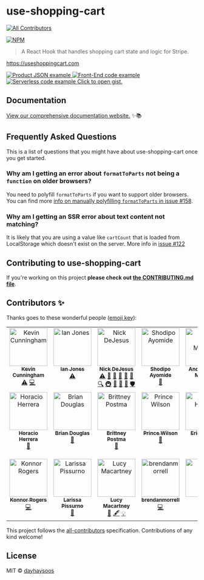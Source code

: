 # use-shopping-cart
<!-- ALL-CONTRIBUTORS-BADGE:START - Do not remove or modify this section -->
[![All Contributors](https://img.shields.io/badge/all_contributors-20-orange.svg?style=flat-square)](#contributors-)
<!-- ALL-CONTRIBUTORS-BADGE:END -->

[![NPM](https://img.shields.io/npm/v/use-shopping-cart.svg?style=flat-square)](https://www.npmjs.com/package/use-shopping-cart)

> A React Hook that handles shopping cart state and logic for Stripe.

https://useshoppingcart.com

[
![Product JSON example](/assets/products.png)
![Front-End code example](/assets/front-end.png)
![Serverless code example](/assets/serverless.png)
Click to open gist.
](https://gist.github.com/andria-dev/f4d395b104a06e8df44e009440247856)

## Documentation

[View our comprehensive documentation website.](https://useshoppingcart.com) ✨📚

## Frequently Asked Questions

This is a list of questions that you might have about use-shopping-cart once you get started.

### Why am I getting an error about `formatToParts` not being a `function` on older browsers?

You need to polyfill `formatToParts` if you want to support older browsers. You can find more [info on manually polyfilling `formatToParts` in issue #158](https://github.com/dayhaysoos/use-shopping-cart/issues/158).

### Why am I getting an SSR error about text content not matching?

It is likely that you are using a value like `cartCount` that is loaded from LocalStorage which doesn't exist on the server. More info in [issue #122](https://github.com/dayhaysoos/use-shopping-cart/issues/122)

## Contributing to use-shopping-cart

If you're working on this project **please check out
[the CONTRIBUTING.md file](https://github.com/dayhaysoos/use-shopping-cart/blob/master/use-shopping-cart/CONTRIBUTING.md)**.

## Contributors ✨

Thanks goes to these wonderful people ([emoji key](https://allcontributors.org/docs/en/emoji-key)):
<!-- ALL-CONTRIBUTORS-LIST:START - Do not remove or modify this section -->
<!-- prettier-ignore-start -->
<!-- markdownlint-disable -->
<table>
  <tbody>
    <tr>
      <td align="center" valign="top" width="14.28%"><a href="http://www.kevincunningham.co.uk"><img src="https://avatars3.githubusercontent.com/u/8320213?v=4?s=100" width="100px;" alt="Kevin Cunningham"/><br /><sub><b>Kevin Cunningham</b></sub></a><br /><a href="https://github.com/dayhaysoos/use-shopping-cart/commits?author=doingandlearning" title="Tests">⚠️</a> <a href="https://github.com/dayhaysoos/use-shopping-cart/commits?author=doingandlearning" title="Code">💻</a></td>
      <td align="center" valign="top" width="14.28%"><a href="https://ianjones.us/"><img src="https://avatars2.githubusercontent.com/u/4407263?v=4?s=100" width="100px;" alt="Ian Jones"/><br /><sub><b>Ian Jones</b></sub></a><br /><a href="https://github.com/dayhaysoos/use-shopping-cart/commits?author=theianjones" title="Tests">⚠️</a></td>
      <td align="center" valign="top" width="14.28%"><a href="https://github.com/dayhaysoos"><img src="https://avatars3.githubusercontent.com/u/1852675?v=4?s=100" width="100px;" alt="Nick DeJesus"/><br /><sub><b>Nick DeJesus</b></sub></a><br /><a href="https://github.com/dayhaysoos/use-shopping-cart/commits?author=dayhaysoos" title="Tests">⚠️</a> <a href="#blog-dayhaysoos" title="Blogposts">📝</a> <a href="#business-dayhaysoos" title="Business development">💼</a> <a href="https://github.com/dayhaysoos/use-shopping-cart/issues?q=author%3Adayhaysoos" title="Bug reports">🐛</a> <a href="#data-dayhaysoos" title="Data">🔣</a> <a href="https://github.com/dayhaysoos/use-shopping-cart/commits?author=dayhaysoos" title="Documentation">📖</a> <a href="#fundingFinding-dayhaysoos" title="Funding Finding">🔍</a> <a href="#infra-dayhaysoos" title="Infrastructure (Hosting, Build-Tools, etc)">🚇</a> <a href="#projectManagement-dayhaysoos" title="Project Management">📆</a> <a href="#question-dayhaysoos" title="Answering Questions">💬</a> <a href="https://github.com/dayhaysoos/use-shopping-cart/pulls?q=is%3Apr+reviewed-by%3Adayhaysoos" title="Reviewed Pull Requests">👀</a> <a href="#security-dayhaysoos" title="Security">🛡️</a></td>
      <td align="center" valign="top" width="14.28%"><a href="http://shodipoayomide.com"><img src="https://avatars2.githubusercontent.com/u/20538832?v=4?s=100" width="100px;" alt="Shodipo Ayomide"/><br /><sub><b>Shodipo Ayomide</b></sub></a><br /><a href="https://github.com/dayhaysoos/use-shopping-cart/commits?author=Developerayo" title="Documentation">📖</a></td>
      <td align="center" valign="top" width="14.28%"><a href="http://appbureauet.dk"><img src="https://avatars1.githubusercontent.com/u/167574?v=4?s=100" width="100px;" alt="Anders Bech Mellson"/><br /><sub><b>Anders Bech Mellson</b></sub></a><br /><a href="https://github.com/dayhaysoos/use-shopping-cart/commits?author=mellson" title="Code">💻</a></td>
      <td align="center" valign="top" width="14.28%"><a href="https://thorweb.dev"><img src="https://avatars0.githubusercontent.com/u/23213994?v=4?s=100" width="100px;" alt="Thor 雷神"/><br /><sub><b>Thor 雷神</b></sub></a><br /><a href="https://github.com/dayhaysoos/use-shopping-cart/commits?author=thorsten-stripe" title="Documentation">📖</a> <a href="https://github.com/dayhaysoos/use-shopping-cart/commits?author=thorsten-stripe" title="Code">💻</a> <a href="https://github.com/dayhaysoos/use-shopping-cart/commits?author=thorsten-stripe" title="Tests">⚠️</a></td>
      <td align="center" valign="top" width="14.28%"><a href="https://ryan.warner.codes"><img src="https://avatars2.githubusercontent.com/u/1595979?v=4?s=100" width="100px;" alt="Ryan Warner"/><br /><sub><b>Ryan Warner</b></sub></a><br /><a href="https://github.com/dayhaysoos/use-shopping-cart/commits?author=RyanWarner" title="Documentation">📖</a></td>
    </tr>
    <tr>
      <td align="center" valign="top" width="14.28%"><a href="http://horacioh.com"><img src="https://avatars3.githubusercontent.com/u/725120?v=4?s=100" width="100px;" alt="Horacio Herrera"/><br /><sub><b>Horacio Herrera</b></sub></a><br /><a href="https://github.com/dayhaysoos/use-shopping-cart/commits?author=horacioh" title="Documentation">📖</a></td>
      <td align="center" valign="top" width="14.28%"><a href="https://bdougie.live"><img src="https://avatars2.githubusercontent.com/u/5713670?v=4?s=100" width="100px;" alt="Brian Douglas"/><br /><sub><b>Brian Douglas</b></sub></a><br /><a href="https://github.com/dayhaysoos/use-shopping-cart/commits?author=bdougie" title="Documentation">📖</a></td>
      <td align="center" valign="top" width="14.28%"><a href="https://bdesigned.netlify.com/"><img src="https://avatars2.githubusercontent.com/u/45889730?v=4?s=100" width="100px;" alt="Brittney Postma"/><br /><sub><b>Brittney Postma</b></sub></a><br /><a href="https://github.com/dayhaysoos/use-shopping-cart/commits?author=brittneypostma" title="Documentation">📖</a></td>
      <td align="center" valign="top" width="14.28%"><a href="https://prince.dev"><img src="https://avatars1.githubusercontent.com/u/8431042?v=4?s=100" width="100px;" alt="Prince Wilson"/><br /><sub><b>Prince Wilson</b></sub></a><br /><a href="https://github.com/dayhaysoos/use-shopping-cart/commits?author=maxcell" title="Documentation">📖</a></td>
      <td align="center" valign="top" width="14.28%"><a href="https://www.erichowey.dev/"><img src="https://avatars.githubusercontent.com/u/204841?v=4?s=100" width="100px;" alt="Eric Howey"/><br /><sub><b>Eric Howey</b></sub></a><br /><a href="https://github.com/dayhaysoos/use-shopping-cart/commits?author=ehowey" title="Documentation">📖</a> <a href="#plugin-ehowey" title="Plugin/utility libraries">🔌</a></td>
      <td align="center" valign="top" width="14.28%"><a href="https://github.com/hideokamoto-stripe"><img src="https://avatars.githubusercontent.com/u/95597878?v=4?s=100" width="100px;" alt="Hidetaka Okamoto"/><br /><sub><b>Hidetaka Okamoto</b></sub></a><br /><a href="https://github.com/dayhaysoos/use-shopping-cart/commits?author=hideokamoto-stripe" title="Code">💻</a></td>
      <td align="center" valign="top" width="14.28%"><a href="https://github.com/andria-dev"><img src="https://avatars.githubusercontent.com/u/19195374?v=4?s=100" width="100px;" alt="Andria Brown"/><br /><sub><b>Andria Brown</b></sub></a><br /><a href="https://github.com/dayhaysoos/use-shopping-cart/commits?author=andria-dev" title="Tests">⚠️</a> <a href="https://github.com/dayhaysoos/use-shopping-cart/commits?author=andria-dev" title="Code">💻</a> <a href="https://github.com/dayhaysoos/use-shopping-cart/commits?author=andria-dev" title="Documentation">📖</a> <a href="https://github.com/dayhaysoos/use-shopping-cart/issues?q=author%3Aandria-dev" title="Bug reports">🐛</a> <a href="#example-andria-dev" title="Examples">💡</a> <a href="#infra-andria-dev" title="Infrastructure (Hosting, Build-Tools, etc)">🚇</a> <a href="#maintenance-andria-dev" title="Maintenance">🚧</a> <a href="#ideas-andria-dev" title="Ideas, Planning, & Feedback">🤔</a> <a href="#question-andria-dev" title="Answering Questions">💬</a> <a href="https://github.com/dayhaysoos/use-shopping-cart/pulls?q=is%3Apr+reviewed-by%3Aandria-dev" title="Reviewed Pull Requests">👀</a></td>
    </tr>
    <tr>
      <td align="center" valign="top" width="14.28%"><a href="https://konnorrogers.com"><img src="https://avatars.githubusercontent.com/u/26425882?v=4?s=100" width="100px;" alt="Konnor Rogers"/><br /><sub><b>Konnor Rogers</b></sub></a><br /><a href="https://github.com/dayhaysoos/use-shopping-cart/commits?author=KonnorRogers" title="Code">💻</a></td>
      <td align="center" valign="top" width="14.28%"><a href="https://github.com/larissapissurno"><img src="https://avatars.githubusercontent.com/u/8760873?v=4?s=100" width="100px;" alt="Larissa Pissurno"/><br /><sub><b>Larissa Pissurno</b></sub></a><br /><a href="https://github.com/dayhaysoos/use-shopping-cart/commits?author=larissapissurno" title="Documentation">📖</a></td>
      <td align="center" valign="top" width="14.28%"><a href="http://github.com/lmac-1"><img src="https://avatars.githubusercontent.com/u/64803272?v=4?s=100" width="100px;" alt="Lucy Macartney"/><br /><sub><b>Lucy Macartney</b></sub></a><br /><a href="https://github.com/dayhaysoos/use-shopping-cart/commits?author=lmac-1" title="Documentation">📖</a> <a href="#content-lmac-1" title="Content">🖋</a> <a href="#example-lmac-1" title="Examples">💡</a></td>
      <td align="center" valign="top" width="14.28%"><a href="https://github.com/brendanmorrell"><img src="https://avatars.githubusercontent.com/u/14864397?v=4?s=100" width="100px;" alt="brendanmorrell"/><br /><sub><b>brendanmorrell</b></sub></a><br /><a href="https://github.com/dayhaysoos/use-shopping-cart/commits?author=brendanmorrell" title="Code">💻</a></td>
      <td align="center" valign="top" width="14.28%"><a href="https://www.floorz.at/"><img src="https://avatars.githubusercontent.com/u/987947?v=4?s=100" width="100px;" alt="Tom"/><br /><sub><b>Tom</b></sub></a><br /><a href="https://github.com/dayhaysoos/use-shopping-cart/commits?author=ciruz" title="Code">💻</a></td>
      <td align="center" valign="top" width="14.28%"><a href="https://milindgoel.vercel.app/"><img src="https://avatars.githubusercontent.com/u/45682747?v=4?s=100" width="100px;" alt="Milind Goel"/><br /><sub><b>Milind Goel</b></sub></a><br /><a href="https://github.com/dayhaysoos/use-shopping-cart/commits?author=milindgoel15" title="Documentation">📖</a></td>
    </tr>
  </tbody>
</table>

<!-- markdownlint-restore -->
<!-- prettier-ignore-end -->

<!-- ALL-CONTRIBUTORS-LIST:END -->

This project follows the [all-contributors](https://github.com/all-contributors/all-contributors) specification. Contributions of any kind welcome!

## License

MIT © [dayhaysoos](https://github.com/dayhaysoos)
